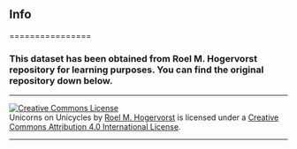 ## Info

================

### This dataset has been obtained from Roel M. Hogervorst repository for learning purposes. You can find the original repository down below.

<hr>
<a rel="license" href="http://creativecommons.org/licenses/by/4.0/"><img alt="Creative Commons License" style="border-width:0" src="https://i.creativecommons.org/l/by/4.0/88x31.png" /></a><br /><span xmlns:dct="http://purl.org/dc/terms/" href="http://purl.org/dc/dcmitype/Dataset" property="dct:title" rel="dct:type">Unicorns on Unicycles</span> by <a xmlns:cc="http://creativecommons.org/ns#" href="https://github.com/RMHogervorst/unicorns_on_unicycles" property="cc:attributionName" rel="cc:attributionURL">Roel M. Hogervorst</a> is licensed under a <a rel="license" href="http://creativecommons.org/licenses/by/4.0/">Creative Commons Attribution 4.0 International License</a>.

<hr>
